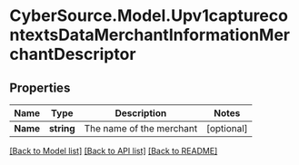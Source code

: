 # CyberSource.Model.Upv1capturecontextsDataMerchantInformationMerchantDescriptor
## Properties

Name | Type | Description | Notes
------------ | ------------- | ------------- | -------------
**Name** | **string** | The name of the merchant | [optional] 

[[Back to Model list]](../README.md#documentation-for-models) [[Back to API list]](../README.md#documentation-for-api-endpoints) [[Back to README]](../README.md)

